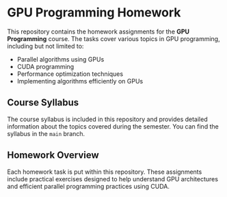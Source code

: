 # GPU Programming Homework

This repository contains the homework assignments for the **GPU Programming** course. The tasks cover various topics in GPU programming, including but not limited to:

- Parallel algorithms using GPUs
- CUDA programming
- Performance optimization techniques
- Implementing algorithms efficiently on GPUs

## Course Syllabus

The course syllabus is included in this repository and provides detailed information about the topics covered during the semester. You can find the syllabus in the `main` branch.

## Homework Overview

Each homework task is put within this repository. These assignments include practical exercises designed to help understand GPU architectures and efficient parallel programming practices using CUDA.


